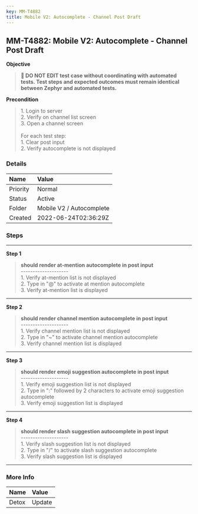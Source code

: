 ```yaml
---
key: MM-T4882
title: Mobile V2: Autocomplete - Channel Post Draft
---
```


## MM-T4882: Mobile V2: Autocomplete - Channel Post Draft

**Objective**

> <article><strong>🛑 DO NOT EDIT test case without coordinating with automated tests. Test steps and expected outcomes must remain identical between Zephyr and automated tests.</strong></article>

**Precondition**

> <article>1. Login to server<br />2. Verify on channel list screen<br />3. Open a channel screen<br /><br />For each test step:<br />1. Clear post input<br />2. Verify autocomplete is not displayed</article>

### Details

| Name     | Value                    |
| :------- | :----------------------- |
| Priority | Normal                   |
| Status   | Active                   |
| Folder   | Mobile V2 / Autocomplete |
| Created  | 2022-06-24T02:36:29Z     |

### Steps

<hr/>

**Step 1**

> <article><strong>should render at-mention autocomplete in post input</strong><br />--------------------<br />1. Verify at-mention list is not displayed<br />2. Type in "@" to activate at mention autocomplete<br />3. Verify at-mention list is displayed</article>

<hr/>

**Step 2**

> <article><strong>should render channel mention autocomplete in post input</strong><br />--------------------<br />1. Verify channel mention list is not displayed<br />2. Type in "~" to activate channel mention autocomplete<br />3. Verify channel mention list is displayed</article>

<hr/>

**Step 3**

> <article><strong>should render emoji suggestion autocomplete in post input</strong><br />--------------------<br />1. Verify emoji suggestion list is not displayed<br />2. Type in ":" followed by 2 characters to activate emoji suggestion autocomplete<br />3. Verify emoji suggestion list is displayed</article>

<hr/>

**Step 4**

> <article><strong>should render slash suggestion autocomplete in post input</strong><br />--------------------<br />1. Verify slash suggestion list is not displayed<br />2. Type in "/" to activate slash suggestion autocomplete<br />3. Verify slash suggestion list is displayed</article>

<hr/>

### More Info

| Name  | Value  |
| :---- | :----- |
| Detox | Update |

